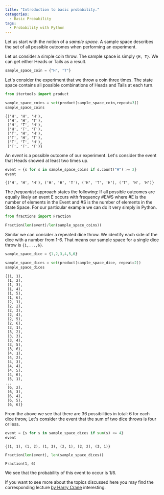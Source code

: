 ```yaml
---
title: "Introduction to basic probability."
categories:
  - Basic Probability
tags:
  - Probability with Python
---
```

Let us start with the notion of a *sample space*. A sample space describes the set of all possible outcomes when performing an experiment.

Let us consider a simple coin throw. The sample space is simply `{H, T}`. We can get either Heads or Tails as a result.

```python
sample_space_coin = {"H", "T"}
```

Let's consider the experiment that we throw a coin three times.
The state space contains all possible combinations of Heads and Tails at each turn.

```python
from itertools import product

sample_space_coins = set(product(sample_space_coin,repeat=3))
sample_space_coins
```
```
{('H', 'H', 'H'),
 ('H', 'H', 'T'),
 ('H', 'T', 'H'),
 ('H', 'T', 'T'),
 ('T', 'H', 'H'),
 ('T', 'H', 'T'),
 ('T', 'T', 'H'),
 ('T', 'T', 'T')}
```

An *event* is a possible outcome of our experiment.
Let's consider the event that Heads showed at least two times up.

```python
event = {s for s in sample_space_coins if s.count("H") >= 2}
event
```
```
{('H', 'H', 'H'), ('H', 'H', 'T'), ('H', 'T', 'H'), ('T', 'H', 'H')}
```
The *frequentist* approach states the following:
If all possible outcomes are equally likely an event E occurs with frequency #E/#S where #E is the number of elements in the Event and #S is the number of elements in the State Space.
For our particular example we can do it very simply in Python.

```python
from fractions import Fraction

Fraction(len(event)/len(sample_space_coins))
```

Similar we can consider a repeated dice throw.
We identify each side of the dice with a number from 1-6.
That means our sample space for a single dice throw is `{1,...,6}`.

```python
sample_space_dice = {1,2,3,4,5,6}
```

```python
sample_space_dices = set(product(sample_space_dice, repeat=2))
sample_space_dices
```
```
{(1, 1),
 (1, 2),
 (1, 3),
 (1, 4),
 (1, 5),
 (1, 6),
 (2, 1),
 (2, 2),
 (2, 3),
 (2, 4),
 (2, 5),
 (2, 6),
 (3, 1),
 (3, 2),
 (3, 3),
 (3, 4),
 (3, 5),
 (3, 6),
 (4, 1),
 (4, 2),
 (4, 3),
 (4, 4),
 (4, 5),
 (4, 6),
 (5, 1),
...
 (6, 2),
 (6, 3),
 (6, 4),
 (6, 5),
 (6, 6)}
```
From the above we see that there are 36 possibilities in total: 6 for each dice throw,
Let's consider the event that the sum of two dice throws is four or less.

```python
event = {s for s in sample_space_dices if sum(s) <= 4}
event
```
```
{(1, 1), (1, 2), (1, 3), (2, 1), (2, 2), (3, 1)}
```

```python
Fraction(len(event), len(sample_space_dices))
```
```
Fraction(1, 6)
```
We see that the probability of this event to occur is 1/6.

If you want to see more about the topics discussed here you may find the corresponding lecture [by Harry Crane](https://www.youtube.com/watch?v=2Xwk6yNq9og) interesting.
